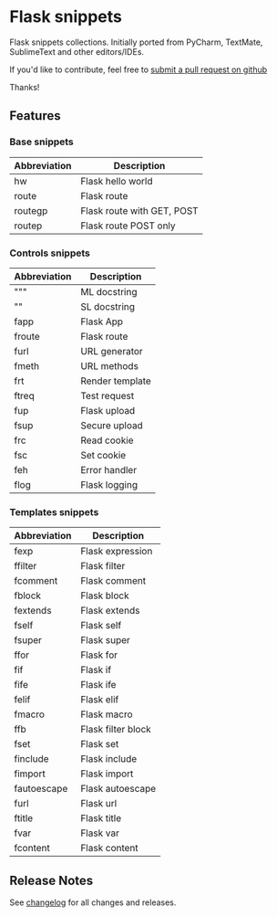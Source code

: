 # Flask snippets

Flask snippets collections.
Initially ported from PyCharm, TextMate, SublimeText and other editors/IDEs.

If you'd like to contribute, feel free to [submit a pull request on github](https://github.com/cstrap/flask-snippets)

Thanks!

## Features

### Base snippets

| Abbreviation | Description                |
|--------------|----------------------------|
| hw           | Flask hello world          |
| route        | Flask route                |
| routegp      | Flask route with GET, POST |
| routep       | Flask route POST only      |

### Controls snippets

| Abbreviation | Description     |
|--------------|-----------------|
| """          | ML docstring    |
| ""           | SL docstring    |
| fapp         | Flask App       |
| froute       | Flask route     |
| furl         | URL generator   |
| fmeth        | URL methods     |
| frt          | Render template |
| ftreq        | Test request    |
| fup          | Flask upload    |
| fsup         | Secure upload   |
| frc          | Read cookie     |
| fsc          | Set cookie      |
| feh          | Error handler   |
| flog         | Flask logging   |

### Templates snippets

| Abbreviation | Description        |
|--------------|--------------------|
| fexp         | Flask expression   |
| ffilter      | Flask filter       |
| fcomment     | Flask comment      |
| fblock       | Flask block        |
| fextends     | Flask extends      |
| fself        | Flask self         |
| fsuper       | Flask super        |
| ffor         | Flask for          |
| fif          | Flask if           |
| fife         | Flask ife          |
| felif        | Flask elif         |
| fmacro       | Flask macro        |
| ffb          | Flask filter block |
| fset         | Flask set          |
| finclude     | Flask include      |
| fimport      | Flask import       |
| fautoescape  | Flask autoescape   |
| furl         | Flask url          |
| ftitle       | Flask title        |
| fvar         | Flask var          |
| fcontent     | Flask content      |

## Release Notes

See [changelog](CHANGELOG.md) for all changes and releases.
